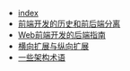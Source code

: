 - [index](fullStack/index.md)
- [前端开发的历史和前后端分离](fullStack/fe-history.md)
- [Web前端开发的后端指南](fullStack/guide-to-the-backend.md)
- [横向扩展与纵向扩展](fullStack/Scalability.md)
- [一些架构术语](fullStack/Architecture.md)


<!--
[前端部署演化史](https://mp.weixin.qq.com/s?__biz=MzI1NDU3NzM5Mg==&mid=2247484073&idx=1&sn=8df6770b3a0431e6ebc4f662fe71f209)
 -->